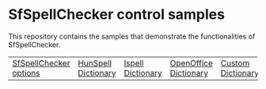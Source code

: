 # SfSpellChecker control samples

This repository contains the samples that demonstrate the functionalities of SfSpellChecker.

<table>
 <tr>    
  <td><a href="Samples/SfSpellChecker">SfSpellChecker options</a></td> 
  <td><a href="Samples/HunSpellCheck">HunSpell Dictionary</a></td>
  <td><a href="Samples/IspellCheck">Ispell Dictionary</a></td>
  <td><a href="Samples/OpenOfficeSpellCheck">OpenOffice Dictionary</a></td>
  <td><a href="Samples/CustomSpellCheck">Custom Dictionary</a></td>  
 </tr>
</table>
